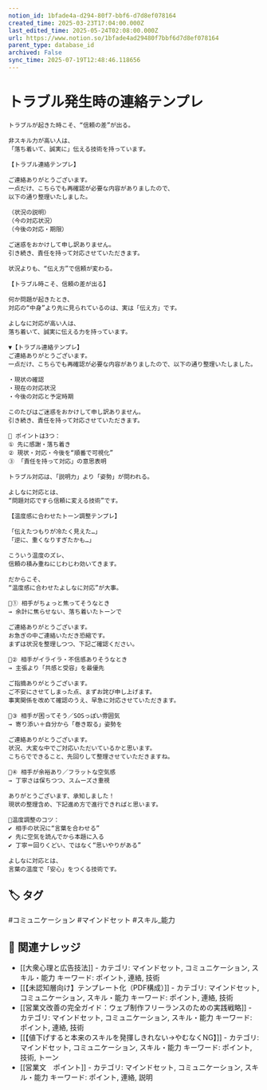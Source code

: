 ```yaml
---
notion_id: 1bfade4a-d294-80f7-bbf6-d7d8ef078164
created_time: 2025-03-23T17:04:00.000Z
last_edited_time: 2025-05-24T02:08:00.000Z
url: https://www.notion.so/1bfade4ad29480f7bbf6d7d8ef078164
parent_type: database_id
archived: False
sync_time: 2025-07-19T12:48:46.118656
---
```


# トラブル発生時の連絡テンプレ

```plain text
トラブルが起きた時こそ、“信頼の差”が出る。

非スキル力が高い人は、
「落ち着いて、誠実に」伝える技術を持っています。

【トラブル連絡テンプレ】

ご連絡ありがとうございます。
一点だけ、こちらでも再確認が必要な内容がありましたので、
以下の通り整理いたしました。

（状況の説明）
（今の対応状況）
（今後の対応・期限）

ご迷惑をおかけして申し訳ありません。
引き続き、責任を持って対応させていただきます。

状況よりも、“伝え方”で信頼が変わる。
```
```plain text
【トラブル時こそ、信頼の差が出る】

何か問題が起きたとき、
対応の“中身”より先に見られているのは、実は「伝え方」です。

よしなに対応が高い人は、
落ち着いて、誠実に伝える力を持っています。

▼【トラブル連絡テンプレ】
ご連絡ありがとうございます。
一点だけ、こちらでも再確認が必要な内容がありましたので、以下の通り整理いたしました。

・現状の確認
・現在の対応状況
・今後の対応と予定時期

このたびはご迷惑をおかけして申し訳ありません。
引き続き、責任を持って対応させていただきます。

📌 ポイントは3つ：
① 先に感謝・落ち着き
② 現状・対応・今後を“順番で可視化”
③ 「責任を持って対応」の意思表明

トラブル対応は、「説明力」より「姿勢」が問われる。

よしなに対応とは、
“問題対応ですら信頼に変える技術”です。
```
```plain text
【温度感に合わせたトーン調整テンプレ】

「伝えたつもりが冷たく見えた…」
「逆に、重くなりすぎたかも…」

こういう温度のズレ、
信頼の積み重ねにじわじわ効いてきます。

だからこそ、
“温度感に合わせたよしなに対応”が大事。

🔹① 相手がちょっと焦ってそうなとき
→ 余計に焦らせない、落ち着いたトーンで

ご連絡ありがとうございます。
お急ぎの中ご連絡いただき恐縮です。
まずは状況を整理しつつ、下記ご確認ください。

🔹② 相手がイライラ・不信感ありそうなとき
→ 主張より「共感と受容」を最優先

ご指摘ありがとうございます。
ご不安にさせてしまった点、まずお詫び申し上げます。
事実関係を改めて確認のうえ、早急に対応させていただきます。

🔹③ 相手が困ってそう／SOSっぽい雰囲気
→ 寄り添い＋自分から「巻き取る」姿勢を

ご連絡ありがとうございます。
状況、大変な中でご対応いただいているかと思います。
こちらでできること、先回りして整理させていただきますね。

🔹④ 相手が余裕あり／フラットな空気感
→ 丁寧さは保ちつつ、スムーズさ重視

ありがとうございます、承知しました！
現状の整理含め、下記進め方で進行できればと思います。

📌温度調整のコツ：
✔︎ 相手の状況に“言葉を合わせる”
✔︎ 先に空気を読んでから本題に入る
✔︎ 丁寧＝回りくどい、ではなく“思いやりがある”

よしなに対応とは、
言葉の温度で「安心」をつくる技術です。
```

## 🏷️ タグ
#コミュニケーション #マインドセット #スキル_能力

## 🔗 関連ナレッジ
- [[大衆心理と広告技法]] - カテゴリ: マインドセット, コミュニケーション, スキル・能力 キーワード: ポイント, 連絡, 技術
- [[【未認知層向け】テンプレート化（PDF構成）]] - カテゴリ: マインドセット, コミュニケーション, スキル・能力 キーワード: ポイント, 連絡, 技術
- [[営業文改善の完全ガイド：ウェブ制作フリーランスのための実践戦略]] - カテゴリ: マインドセット, コミュニケーション, スキル・能力 キーワード: ポイント, 連絡, 技術
- [[【値下げすると本来のスキルを発揮しきれない→やむなくNG】]] - カテゴリ: マインドセット, コミュニケーション, スキル・能力 キーワード: ポイント, 技術, トーン
- [[営業文　ポイント]] - カテゴリ: マインドセット, コミュニケーション, スキル・能力 キーワード: ポイント, 連絡, 説明
